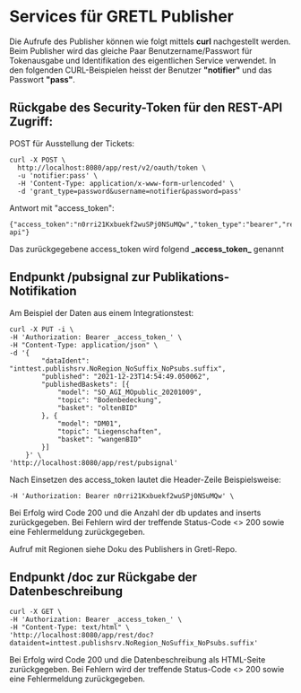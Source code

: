 # Services für GRETL Publisher

Die Aufrufe des Publisher können wie folgt mittels **curl** nachgestellt werden.
Beim Publisher wird das gleiche Paar Benutzername/Passwort für Tokenausgabe und Identifikation des eigentlichen Service verwendet. In den folgenden CURL-Beispielen heisst der Benutzer **"notifier"** und das Passwort **"pass"**.

## Rückgabe des Security-Token für den REST-API Zugriff:

POST für Ausstellung der Tickets:

    curl -X POST \
      http://localhost:8080/app/rest/v2/oauth/token \
      -u 'notifier:pass' \
      -H 'Content-Type: application/x-www-form-urlencoded' \
      -d 'grant_type=password&username=notifier&password=pass'

Antwort mit "access_token":

    {"access_token":"n0rri21Kxbuekf2wuSPj0NSuMQw","token_type":"bearer","refresh_token":"lPgeTNwWTajKE1LEva4TkpHsSk4","expires_in":43199,"scope":"rest-api"}
    
Das zurückgegebene access_token wird folgend **\_access_token\_** genannt

## Endpunkt /pubsignal zur Publikations-Notifikation

Am Beispiel der Daten aus einem Integrationstest:
    
    curl -X PUT -i \
    -H 'Authorization: Bearer _access_token_' \
    -H "Content-Type: application/json" \
    -d '{
            "dataIdent": "inttest.publishsrv.NoRegion_NoSuffix_NoPsubs.suffix",
            "published": "2021-12-23T14:54:49.050062",
            "publishedBaskets": [{
                "model": "SO_AGI_MOpublic_20201009",
                "topic": "Bodenbedeckung",
                "basket": "oltenBID"
            }, {
                "model": "DM01",
                "topic": "Liegenschaften",
                "basket": "wangenBID"
            }]
        }' \
    'http://localhost:8080/app/rest/pubsignal'
    
Nach Einsetzen des access_token lautet die Header-Zeile Beispielsweise:

    -H 'Authorization: Bearer n0rri21Kxbuekf2wuSPj0NSuMQw' \

Bei Erfolg wird Code 200 und die Anzahl der db updates and inserts zurückgegeben.
Bei Fehlern wird der treffende Status-Code <> 200 sowie eine Fehlermeldung zurückgegeben.

Aufruf mit Regionen siehe Doku des Publishers in Gretl-Repo.

## Endpunkt /doc zur Rückgabe der Datenbeschreibung

    curl -X GET \
    -H 'Authorization: Bearer _access_token_' \
    -H "Content-Type: text/html" \
    'http://localhost:8080/app/rest/doc?dataident=inttest.publishsrv.NoRegion_NoSuffix_NoPsubs.suffix'
    
Bei Erfolg wird Code 200 und die Datenbeschreibung als HTML-Seite zurückgegeben.
Bei Fehlern wird der treffende Status-Code <> 200 sowie eine Fehlermeldung zurückgegeben.

